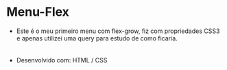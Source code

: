 # Menu-Flex
<ul>
  <li>Este é o meu primeiro menu com flex-grow, fiz com propriedades CSS3 e apenas utilizei uma query para estudo de como ficaria.</li>
  <br></br>
  <li><span>Desenvolvido com: HTML / CSS</span></li>
</ul>
